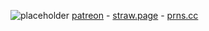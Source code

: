 ![placeholder](https://media.discordapp.net/attachments/935589724138131456/1402756149807415377/252px-Aatrox_Render.png?ex=689511f8&is=6893c078&hm=40b55a0d5a74ceb37b74b4bbc81a2634a255d60efbbf4de09332f4c1a361d4bc&=&format=webp&quality=lossless)
[patreon](https://www.patreon.com/c/pbandjj/) - [straw.page](https://szky.straw.page/) - [prns.cc](https://pronouns.cc/@PBandJ)
<!--
**boundlesslyArtiodactyl/boundlesslyArtiodactyl** is a ✨ _special_ ✨ repository because its `README.md` (this file) appears on your GitHub profile.

Here are some ideas to get you started:

- 🔭 I’m currently working on ...
- 🌱 I’m currently learning ...
- 👯 I’m looking to collaborate on ...
- 🤔 I’m looking for help with ...
- 💬 Ask me about ...
- 📫 How to reach me: ...
- 😄 Pronouns: ...
- ⚡ Fun fact: ...
-->
